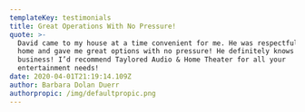 ```yaml
---
templateKey: testimonials
title: Great Operations With No Pressure!
quote: >-
  David came to my house at a time convenient for me. He was respectful of my
  home and gave me great options with no pressure! He definitely knows his
  business! I’d recommend Taylored Audio & Home Theater for all your
  entertainment needs!
date: 2020-04-01T21:19:14.109Z
author: Barbara Dolan Duerr
authorpropic: /img/defaultpropic.png
---
```

